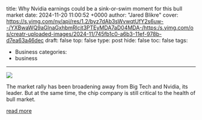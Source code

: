 title: Why Nvidia earnings could be a sink-or-swim moment for this bull market
date: 2024-11-20 11:00:52 +0000
author: "Jared Blikre"
cover: https://s.yimg.com/ny/api/res/1.2/byz7dAb3sWvwqtUfY2s6uw--/YXBwaWQ9aGlnaGxhbmRlcjt3PTEyMDA7aD04MDA-/https:/s.yimg.com/os/creatr-uploaded-images/2024-11/745fb1c0-a6b3-11ef-978b-d7ea63a46dec
draft: false
top: false
type: post
hide: false
toc: false
tags:
  - Business
categories:
  - business
---

![](https://s.yimg.com/ny/api/res/1.2/byz7dAb3sWvwqtUfY2s6uw--/YXBwaWQ9aGlnaGxhbmRlcjt3PTEyMDA7aD04MDA-/https:/s.yimg.com/os/creatr-uploaded-images/2024-11/745fb1c0-a6b3-11ef-978b-d7ea63a46dec)

The market rally has been broadening away from Big Tech and Nvidia, its leader. But at the same time, the chip company is still critical to the health of bull market.

[read more](https://finance.yahoo.com/news/why-nvidia-earnings-could-be-a-sink-or-swim-moment-for-this-bull-market-110052006.html)
